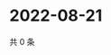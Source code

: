 # 2022-08-21

共 0 条

<!-- BEGIN WEIBO -->
<!-- 最后更新时间 Sun Aug 21 2022 05:14:40 GMT+0800 (China Standard Time) -->

<!-- END WEIBO -->
